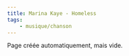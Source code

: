 ```yaml
---
title: Marina Kaye - Homeless
tags:
    - musique/chanson
---
```


Page créée automatiquement, mais vide.
